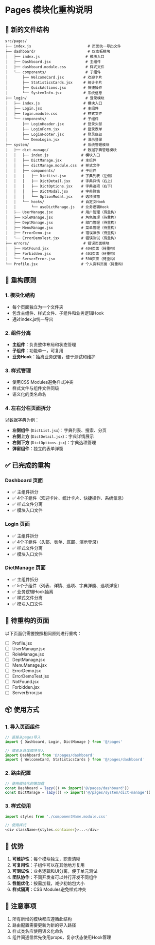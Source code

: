 # Pages 模块化重构说明

## 📁 新的文件结构

```
src/pages/
├── index.js                          # 页面统一导出文件
├── dashboard/                        # 仪表板模块
│   ├── index.js                     # 模块入口
│   ├── Dashboard.jsx                # 主组件
│   ├── dashboard.module.css         # 样式文件
│   └── components/                  # 子组件
│       ├── WelcomeCard.jsx         # 欢迎卡片
│       ├── StatisticsCards.jsx     # 统计卡片
│       ├── QuickActions.jsx        # 快捷操作
│       └── SystemInfo.jsx          # 系统信息
├── login/                           # 登录模块
│   ├── index.js                    # 模块入口
│   ├── Login.jsx                   # 主组件
│   ├── login.module.css            # 样式文件
│   └── components/                 # 子组件
│       ├── LoginHeader.jsx         # 登录头部
│       ├── LoginForm.jsx           # 登录表单
│       ├── LoginFooter.jsx         # 登录底部
│       └── DemoLogin.jsx           # 演示登录
├── system/                         # 系统管理模块
│   ├── dict-manage/                # 数据字典管理模块
│   │   ├── index.js               # 模块入口
│   │   ├── DictManage.jsx         # 主组件
│   │   ├── dictManage.module.css  # 样式文件
│   │   ├── components/            # 子组件
│   │   │   ├── DictList.jsx       # 字典列表（左侧）
│   │   │   ├── DictDetail.jsx     # 字典详情（右上）
│   │   │   ├── DictOptions.jsx    # 字典选项（右下）
│   │   │   ├── DictModal.jsx      # 字典弹窗
│   │   │   └── OptionModal.jsx    # 选项弹窗
│   │   └── hooks/                 # 自定义Hook
│   │       └── useDictManage.js   # 业务逻辑Hook
│   ├── UserManage.jsx             # 用户管理（待重构）
│   ├── RoleManage.jsx             # 角色管理（待重构）
│   ├── DeptManage.jsx             # 部门管理（待重构）
│   ├── MenuManage.jsx             # 菜单管理（待重构）
│   ├── ErrorDemo.jsx              # 错误演示（待重构）
│   └── ErrorDemoTest.jsx          # 错误测试（待重构）
├── errors/                         # 错误页面模块
│   ├── NotFound.jsx               # 404页面（待重构）
│   ├── Forbidden.jsx              # 403页面（待重构）
│   └── ServerError.jsx            # 500页面（待重构）
└── Profile.jsx                    # 个人资料页面（待重构）
```

## 🎯 重构原则

### 1. 模块化结构
- 每个页面独立为一个文件夹
- 包含主组件、样式文件、子组件和业务逻辑Hook
- 通过index.js统一导出

### 2. 组件分离
- **主组件**：负责整体布局和状态管理
- **子组件**：功能单一，可复用
- **业务Hook**：抽离业务逻辑，便于测试和维护

### 3. 样式管理
- 使用CSS Modules避免样式冲突
- 样式文件与组件文件同级
- 语义化的类名命名

### 4. 左右分栏页面拆分
以数据字典为例：
- **左侧组件** (`DictList.jsx`)：字典列表、搜索、分页
- **右侧上方** (`DictDetail.jsx`)：字典详情展示
- **右侧下方** (`DictOptions.jsx`)：字典选项管理
- **弹窗组件**：独立的表单弹窗

## ✅ 已完成的重构

### Dashboard 页面
- ✅ 主组件拆分
- ✅ 4个子组件（欢迎卡片、统计卡片、快捷操作、系统信息）
- ✅ 样式文件分离
- ✅ 模块入口文件

### Login 页面
- ✅ 主组件拆分
- ✅ 4个子组件（头部、表单、底部、演示登录）
- ✅ 样式文件分离
- ✅ 模块入口文件

### DictManage 页面
- ✅ 主组件拆分
- ✅ 5个子组件（列表、详情、选项、字典弹窗、选项弹窗）
- ✅ 业务逻辑Hook抽离
- ✅ 样式文件分离
- ✅ 模块入口文件

## 🔄 待重构的页面

以下页面仍需要按照相同原则进行重构：
- [ ] Profile.jsx
- [ ] UserManage.jsx
- [ ] RoleManage.jsx
- [ ] DeptManage.jsx
- [ ] MenuManage.jsx
- [ ] ErrorDemo.jsx
- [ ] ErrorDemoTest.jsx
- [ ] NotFound.jsx
- [ ] Forbidden.jsx
- [ ] ServerError.jsx

## 📦 使用方式

### 1. 导入页面组件
```javascript
// 直接从pages导入
import { Dashboard, Login, DictManage } from '@/pages'

// 或者从具体模块导入
import Dashboard from '@/pages/dashboard'
import { WelcomeCard, StatisticsCards } from '@/pages/dashboard'
```

### 2. 路由配置
```javascript
// 使用模块化的懒加载
const Dashboard = lazy(() => import('@/pages/dashboard'))
const DictManage = lazy(() => import('@/pages/system/dict-manage'))
```

### 3. 样式使用
```javascript
import styles from './componentName.module.css'

// 使用样式
<div className={styles.container}>...</div>
```

## 🚀 优势

1. **可维护性**：每个模块独立，职责清晰
2. **可复用性**：子组件可以在其他地方复用
3. **可测试性**：业务逻辑和UI分离，便于单元测试
4. **团队协作**：不同开发者可以并行开发不同组件
5. **性能优化**：按需加载，减少初始包大小
6. **样式隔离**：CSS Modules避免样式冲突

## 📝 注意事项

1. 所有新增的模块都应遵循此结构
2. 路由配置需要更新为新的导入路径
3. 样式类名应使用语义化命名
4. 组件间通信优先使用props，复杂状态使用Hook管理